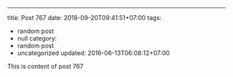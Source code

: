 ---
title: Post 767
date: 2018-09-20T09:41:51+07:00
tags:
  - random post
  - null
category:
  - random post
  - uncategorized
updated: 2016-06-13T06:08:12+07:00

This is content of post 767
